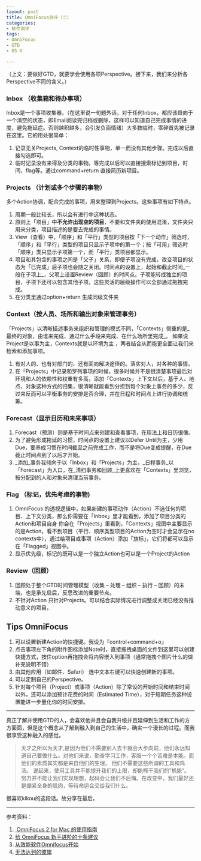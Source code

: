 ```yaml
---
layout: post
title: OmniFocus测评（二）
categories: 
- 软件测评
tags:
- OmniFocus
- GTD
- OS X

---
```

（上文：要做好GTD，就要学会使用各项Perspective。接下来，我们来分析各Perspective不同的含义。）


### Inbox （收集箱和待办事项）

Inbox是一个事项收集器。（在这里说一句题外话，对于任何Inbox，都应该趋向于一个清空的状态，即Email阅读完归档或删除，这样可以知道自己完成事情的进度，避免拖延症。否则越积越多，会引发负面情绪）大多数临时，零碎首先被记录在这里。它的用处很简单：
1. 记录无关Projects, Context的临时性事物，单一而没有其他步骤。完成以后直接勾选即可。
2. 临时记录没有来得及分类的事物。等完成以后可以直接搜索标记到项目，时间，flag等。通过command+return 直接简历新项目。

### Projects （计划或多个步骤的事物）

多个Action协调，配合完成的事项，用来整理到Projects。这些事项有如下特点。
1. 周期一般比较长，所以会有进行中这种状态。
2. 原则上「项目」中**不允许出现空的项目**，不要和文件夹的使用混淆，文件夹只用来分类，项目描述的是要去完成的事情。
3. View（查看）中，「顺序」和「平行」类型的项目按「下一个动作」筛选时，「顺序」和「平行」类型的项目只显示子项中的第一个；按「可用」筛选时「顺序」类只显示子项第一个，而「平行」类项目都显示。
4. 项目和其包含的事项之间是「父子」关系，即便子项没有完成，改变项目的状态为「已完成」后子项也会随之关闭。时间点的设置上，起始和截止时间\_一般在子项上\_，父项上设置Review（回顾）的时间点。子项能转成独立的项目，子项下还可以包含其他子项，这些灵活的层级操作可以全部通过拖拽完成。
5. 在分类里通过option+return 生成同级文件夹


### Context（按人员、场所和输出对象来管理事务）

「Projects」以清晰描述事务来组织和管理的模式不同，「Contexts」侧重的是\_最终的对象，由谁来完成、通过什么手段来完成、在什么场所里完成\_。 如果说Project是以事为主，Contexts就是以环境为主 ，两者结合从而能更全面让我们来检索和添加事项。
1. 有对人的、也有对部门的、还有面向解决途径的。落实对人，对各种的事情。
2. 在「Projects」中记录和罗列事项的时候，很多时候并不是很清楚事项最后对环境和人的依赖性和权重有多高，添加「Contexts」上下文以后，基于人、地点、对象这种方式的归集，很清晰就能看到分担到每个对象上事务的多少，反过来反而可以平衡事务的安排是否合理，并在日程和时间点上进行协调和统筹。

### Forecast（显示日历和未来事项）

1. Forecast（预测）则是基于时间点来创建和查看事项，在用法上和日历很像。
2. 为了避免形成拖延的习惯，时间点的设置上建议以Defer Until为主，少用Due，要养成习惯在时间截至之前完成工作，而不是将Due变成提醒，在Due 截止时间点到了以后才开始。
3. \_添加\_事务我倾向于以「Inbox」和「Projects」为主，\_日程事务\_以「Forecast」为入口，在\_清扫事务和回顾\_上更喜欢在「Contexts」里浏览，按分配到的人和对象来清理当前事务。

### Flag （标记，优先考虑的事物)

1. OmniFocus 的透视逻辑中，如果新建的事项动作（Action）不选任何的项目、上下文分类，那么你需要在「Inbox」里才能看到，添加了项目分类的 Action和项目自身 你会在「Projects」里看到，「Contexts」视图中主要显示的是Action，看不到项目（平行、顺序类型项目的Action为空时才会显示在no contexts中），通过给项目或事项（Action）添加「旗标」，它们将都可以显示在「Flagged」视图中。
2. 显示优先级，标记的既可以是一个独立Action也可以是一个Project的Action

### Review（回顾）

1. 回顾处于整个GTD时间管理模型（收集 – 处理 – 组织 – 执行 – 回顾）的末端，也是承先启后，反思改进的重要节点。
2. 不针对Action 只针对Projects。可以结合实际情况进行调整或关闭已经没有推动意义的项目。


## Tips **OmniFocus**
1. 可以设置新建Action的快捷键。我设为『control+command+o』
2. 点击事项左下角的附件图标添加Note时，直接拖拽桌面的文件到这里可以创建快捷方式，按住option再拖拽会将内容嵌入到事项（通常拖拽个图片什么的做补充说明不错）
3. 由其他应用（如邮件、Safari） 选中文本右键可以快速创建新的事项。
4. 可以定制自己的Perspective。
5. 针对每个项目（Project）或事项（Action）除了常设的开始时间和结束时间以外，还可以添加预计花费的时间（Estimated Time），对于短期任务这种设置能进一步量化你的时间安排。

---- 

真正了解并使用GTD的人，会喜欢他并且会自我升级并且延伸到生活和工作的方方面面，但是这个概念从了解到融入到自己的生活中，确实一个漫长的过程。而我很享受这种融入的感觉。

> 天才之所以为天才,是因为他们不需要别人去干就会大步向前，他们永远知道自己要做什么。对他们来说，勤奋学习工作，客服一个个苦难是本能。而他们的素质其实都是来自他们的生理。 他们不需要这些所谓的工具和鸡汤。
> 说起来，使用工具并不能提升我们的上限，却能榨干我们的”机能”。努力并不能让我们实现理想，起码会让我们不后悔。在改变中，我们最好还是绷紧全身的肌肉，等待命运会交给我们什么。

很喜欢kikou的这段话。故分享在最后。

---- 
参考资料：
1. [ OmniFocus 2 for Mac 的使用指南][1]
2. [给 OmniFocus 新手进阶的十条建议][2]
3. [从效能软件Omnifocus开始][3]
4. [无法达到的彼岸][4]




[1]:	http://irising.me/2014/10/17836/
[2]:	http://sspai.com/29233
[3]:	http://chuansong.me/n/565635
[4]:	http://kikou.lofter.com/post/268c8a_85c7599